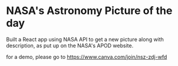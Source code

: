 # NASA's Astronomy Picture of the day
 Built a React app using NASA API to get a new picture along with description, as put up on the NASA's APOD website.  
 
for a demo, please go to https://www.canva.com/join/nsz-zdj-wfd

